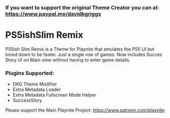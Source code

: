 ### If you want to support the original Theme Creator you can at: https://www.paypal.me/davidkgriggs

# PS5ishSlim Remix
PS5ish Slim Remix is a Theme for Playnite that emulates the PS5 UI but toned down to be faster. Just a single row of games. Now includes Succes Story UI on Main view without having to enter game details.

### Plugins Supported:
* DKG Theme Modifier
* Extra Metadata Loader
* Extra Metadata Fullscreen Mode Helper
* SuccessStory

Please support the Main Playnite Project: https://www.patreon.com/playnite
